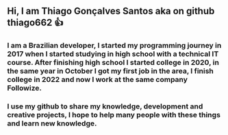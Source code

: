 ## Hi, I am Thiago Gonçalves Santos aka on github thiago662 👍

### I am a Brazilian developer, I started my programming journey in 2017 when I started studying in high school with a technical IT course. After finishing high school I started college in 2020, in the same year in October I got my first job in the area, I finish college in 2022 and now I work at the same company Followize.

### I use my github to share my knowledge, development and creative projects, I hope to help many people with these things and learn new knowledge.
